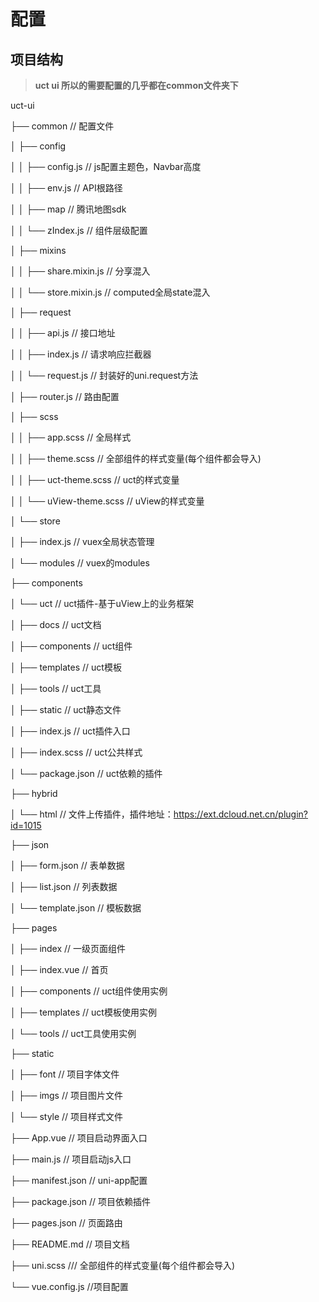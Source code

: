 # 配置
## 项目结构

>**uct ui 所以的需要配置的几乎都在common文件夹下**

uct-ui

├── common // 配置文件

│ ├── config


│ │ ├── config.js // js配置主题色，Navbar高度

│ │ ├── env.js // API根路径

│ │ ├── map // 腾讯地图sdk

│ │ └── zIndex.js // 组件层级配置

│ ├── mixins

│ │ ├── share.mixin.js // 分享混入

│ │ └── store.mixin.js // computed全局state混入

│ ├── request

│ │ ├── api.js // 接口地址

│ │ ├── index.js // 请求响应拦截器

│ │ └── request.js // 封装好的uni.request方法

│ ├── router.js // 路由配置

│ ├── scss

│ │ ├── app.scss // 全局样式

│ │ ├── theme.scss // 全部组件的样式变量(每个组件都会导入)

│ │ ├── uct-theme.scss // uct的样式变量

│ │ └── uView-theme.scss // uView的样式变量

│ └── store

│ ├── index.js // vuex全局状态管理

│ └── modules // vuex的modules

├── components

│ └── uct // uct插件-基于uView上的业务框架

│ ├── docs // uct文档

│ ├── components // uct组件

│ ├── templates // uct模板

│ ├── tools // uct工具

│ ├── static // uct静态文件

│ ├── index.js // uct插件入口

│ ├── index.scss // uct公共样式

│ └── package.json // uct依赖的插件

├── hybrid

│ └── html // 文件上传插件，插件地址：https://ext.dcloud.net.cn/plugin?id=1015

├── json

│ ├── form.json // 表单数据

│ ├── list.json // 列表数据

│ └── template.json // 模板数据

├── pages

│ ├── index // 一级页面组件

│ ├── index.vue // 首页

│ ├── components // uct组件使用实例

│ ├── templates // uct模板使用实例

│ └── tools // uct工具使用实例

├── static

│ ├── font // 项目字体文件

│ ├── imgs // 项目图片文件

│ └── style // 项目样式文件

├── App.vue // 项目启动界面入口

├── main.js // 项目启动js入口

├── manifest.json // uni-app配置

├── package.json // 项目依赖插件

├── pages.json // 页面路由

├── README.md // 项目文档

├── uni.scss /// 全部组件的样式变量(每个组件都会导入)

└── vue.config.js //项目配置


